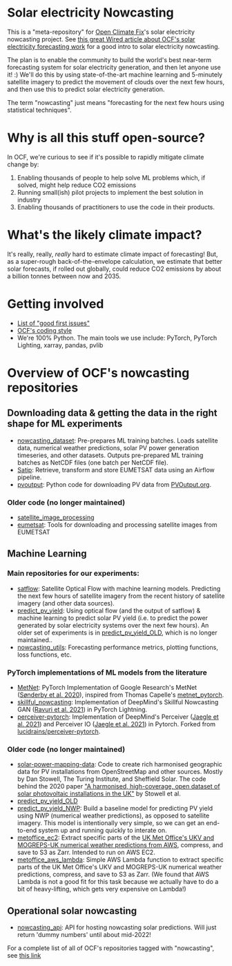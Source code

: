 # Solar electricity Nowcasting

This is a "meta-repository" for [Open Climate Fix](https://openclimatefix.org/)'s solar electricity nowcasting project.  See [this great Wired article about OCF's solar electricity forecasting work](https://www.wired.co.uk/article/solar-weather-forecasting) for a good intro to solar electricity nowcasting.

The plan is to enable the community to build the world's best near-term forecasting system for solar electricity generation, and then let anyone use it! :)   We'll do this by using state-of-the-art machine learning and 5-minutely satellite imagery to predict the movement of clouds over the next few hours, and then use this to predict solar electricity generation.

The term "nowcasting" just means "forecasting for the next few hours using statistical techniques".


# Why is all this stuff open-source?

In OCF, we're curious to see if it's possible to rapidly mitigate climate change by:

1. Enabling thousands of people to help solve ML problems which, if solved, might help reduce CO2 emissions
2. Running small(ish) pilot projects to implement the best solution in industry
3. Enabling thousands of practitioners to use the code in their products.


# What's the likely climate impact?

It's really, really, _really_ hard to estimate climate impact of forecasting!  But, as a super-rough back-of-the-envelope calculation, we estimate that better solar forecasts, if rolled out globally, could reduce CO2 emissions by about a billion tonnes between now and 2035.


# Getting involved
* [List of "good first issues"](https://github.com/search?l=&p=1&q=user%3Aopenclimatefix+label%3A%22good+first+issue%22&ref=advsearch&type=Issues&utf8=%E2%9C%93&state=open)
* [OCF's coding style](https://github.com/openclimatefix/nowcasting/blob/main/coding_style.md)
* We're 100% Python.  The main tools we use include: PyTorch, PyTorch Lighting, xarray, pandas, pvlib

# Overview of OCF's nowcasting repositories

## Downloading data & getting the data in the right shape for ML experiments

* [nowcasting_dataset](https://github.com/openclimatefix/nowcasting_dataset): Pre-prepares ML training batches.  Loads satellite data, numerical weather predictions, solar PV power generation timeseries, and other datasets.  Outputs pre-prepared ML training batches as NetCDF files (one batch per NetCDF file).
* [Satip](https://github.com/openclimatefix/Satip): Retrieve, transform and store EUMETSAT data using an Airflow pipeline.
* [pvoutput](https://github.com/openclimatefix/pvoutput): Python code for downloading PV data from [PVOutput.org](https://PVOutput.org).

### Older code (no longer maintained)
* [satellite_image_processing](https://github.com/openclimatefix/satellite_image_processing)
* [eumetsat](https://github.com/openclimatefix/eumetsat): Tools for downloading and processing satellite images from EUMETSAT

## Machine Learning

### Main repositories for our experiments:
* [satflow](https://github.com/openclimatefix/satflow): Satellite Optical Flow with machine learning models.  Predicting the next few hours of satellite imagery from the recent history of satellite imagery (and other data sources).
* [predict_pv_yield](https://github.com/openclimatefix/predict_pv_yield): Using optical flow (and the output of satflow) & machine learning to predict solar PV yield (i.e. to predict the power generated by solar electricity systems over the next few hours).  An older set of experiments is in [predict_pv_yield_OLD](https://github.com/openclimatefix/predict_pv_yield_OLD), which is no longer maintained..
* [nowcasting_utils](https://github.com/openclimatefix/nowcasting_utils): Forecasting performance metrics, plotting functions, loss functions, etc.

### PyTorch implementations of ML models from the literature
* [MetNet](https://github.com/openclimatefix/metnet): PyTorch Implementation of Google Research's MetNet ([Sønderby et al. 2020](https://arxiv.org/abs/2003.12140)), inspired from Thomas Capelle's [metnet_pytorch](https://github.com/tcapelle/metnet_pytorch/tree/master/metnet_pytorch).
* [skillful_nowcasting](https://github.com/openclimatefix/skillful_nowcasting): Implementation of DeepMind's Skillful Nowcasting GAN ([Ravuri et al. 2021](https://arxiv.org/abs/2104.00954)) in PyTorch Lightning.
* [perceiver-pytorch](https://github.com/openclimatefix/perceiver-pytorch): Implementation of DeepMind's Perceiver ([Jaegle et al. 2021](https://arxiv.org/abs/2103.03206)) and Perceiver IO ([Jaegle et al. 2021](https://arxiv.org/abs/2107.14795)) in Pytorch.  Forked from [lucidrains/perceiver-pytorch](https://github.com/lucidrains/perceiver-pytorch).

### Older code (no longer maintained)
* [solar-power-mapping-data](https://github.com/openclimatefix/solar-power-mapping-data): Code to create rich harmonised geographic data for PV installations from OpenStreetMap and other sources.  Mostly by Dan Stowell, The Turing Institute, and Sheffield Solar.  The code behind the 2020 paper ["A harmonised, high-coverage, open dataset of solar photovoltaic installations in the UK"](https://www.nature.com/articles/s41597-020-00739-0) by Stowell et al.
* [predict_pv_yield_OLD](https://github.com/openclimatefix/predict_pv_yield_OLD)
* [predict_pv_yield_NWP](https://github.com/openclimatefix/predict_pv_yield_nwp): Build a baseline model for predicting PV yield using NWP (numerical weather predictions), as opposed to satellite imagery. This model is intentionally very simple, so we can get an end-to-end system up and running quickly to interate on.
* [metoffice_ec2](https://github.com/openclimatefix/metoffice_ec2): Extract specific parts of the [UK Met Office's UKV and MOGREPS-UK numerical weather predictions from AWS](https://registry.opendata.aws/uk-met-office/), compress, and save to S3 as Zarr.  Intended to run on AWS EC2.
* [metoffice_aws_lambda](https://github.com/openclimatefix/metoffice_aws_lambda): Simple AWS Lambda function to extract specific parts of the UK Met Office's UKV and MOGREPS-UK numerical weather predictions, compress, and save to S3 as Zarr.  (We found that AWS Lambda is not a good fit for this task because we actually have to do a bit of heavy-lifting, which gets very expensive on Lambda!)

## Operational solar nowcasting
* [nowcasting_api](https://github.com/openclimatefix/nowcasting_api): API for hosting nowcasting solar predictions.  Will just return 'dummy numbers' until about mid-2022!

For a complete list of all of OCF's repositories tagged with "nowcasting", see [this link](
https://github.com/search?l=&o=desc&q=topic%3Anowcasting+org%3Aopenclimatefix&s=updated&type=Repositories)
